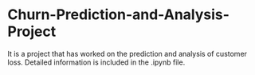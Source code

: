 # Churn-Prediction-and-Analysis-Project
It is a project that has worked on the prediction and analysis of customer loss. 
Detailed information is included in the .ipynb file. 
